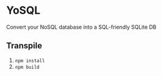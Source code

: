 # YoSQL
Convert your NoSQL database into a SQL-friendly SQLite DB

## Transpile
1. `npm install`
1. `npm build`
